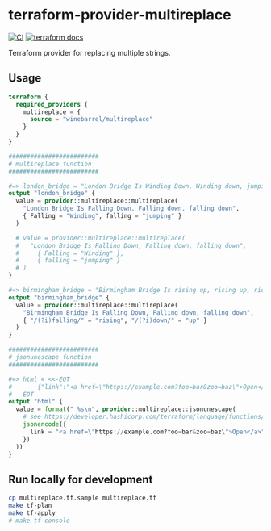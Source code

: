 # terraform-provider-multireplace

[![CI](https://github.com/winebarrel/terraform-provider-multireplace/actions/workflows/ci.yml/badge.svg)](https://github.com/winebarrel/terraform-provider-multireplace/actions/workflows/ci.yml)
[![terraform docs](https://img.shields.io/badge/terraform-docs-%35835CC?logo=terraform)](https://registry.terraform.io/providers/winebarrel/multireplace/latest/docs)

Terraform provider for replacing multiple strings.

## Usage

```tf
terraform {
  required_providers {
    multireplace = {
      source = "winebarrel/multireplace"
    }
  }
}

#########################
# multireplace function
#########################

#=> london_bridge = "London Bridge Is Winding Down, Winding down, jumping down"
output "london_bridge" {
  value = provider::multireplace::multireplace(
    "London Bridge Is Falling Down, Falling down, falling down",
    { Falling = "Winding", falling = "jumping" }
  )

  # value = provider::multireplace::multireplace(
  #   "London Bridge Is Falling Down, Falling down, falling down",
  # 	{ Falling = "Winding" },
  # 	{ falling = "jumping" }
  # )
}

#=> birmingham_bridge = "Birmingham Bridge Is rising up, rising up, rising up"
output "birmingham_bridge" {
  value = provider::multireplace::multireplace(
    "Birmingham Bridge Is Falling Down, Falling down, falling down",
    { "/(?i)falling/" = "rising", "/(?i)down/" = "up" }
  )
}

#########################
# jsonunescape function
#########################

#=> html = <<-EOT
#       {"link":"<a href=\"https://example.com?foo=bar&zoo=baz\">Open</a>"}
#   EOT
output "html" {
  value = format(" %s\n", provider::multireplace::jsonunescape(
    # see https://developer.hashicorp.com/terraform/language/functions/jsonencode
    jsonencode({
      link = "<a href=\"https://example.com?foo=bar&zoo=baz\">Open</a>"
    })
  ))
}
```

## Run locally for development

```sh
cp multireplace.tf.sample multireplace.tf
make tf-plan
make tf-apply
# make tf-console
```

